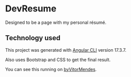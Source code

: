 # DevResume

Designed to be a page with my personal résumé.

## Technology used

This project was generated with [Angular CLI](https://github.com/angular/angular-cli) version 17.3.7.

Also uses Bootstrap and CSS to get the final result.


You can see this running on [byVitorMendes](http://byvitormendes.com.br/).
